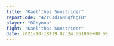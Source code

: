 ```yaml
---
title: "Kael'thas Sunstrider"
reportCode: "4ZzC3dJ6NPqfKgTB"
player: "Bãbynou"
fight: "Kael'thas Sunstrider"
date: 2021-10-18T19:02:24.561000+00:00
---
```

